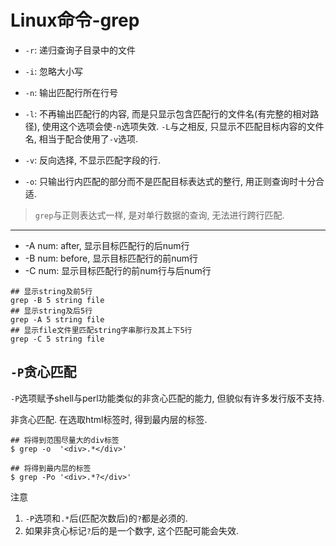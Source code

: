 # Linux命令-grep

- `-r`: 递归查询子目录中的文件
- `-i`: 忽略大小写

- `-n`: 输出匹配行所在行号
- `-l`: 不再输出匹配行的内容, 而是只显示包含匹配行的文件名(有完整的相对路径), 使用这个选项会使`-n`选项失效. `-L`与之相反, 只显示不匹配目标内容的文件名, 相当于配合使用了`-v`选项.
- `-v`: 反向选择, 不显示匹配字段的行.
- `-o`: 只输出行内匹配的部分而不是匹配目标表达式的整行, 用正则查询时十分合适.

> `grep`与正则表达式一样, 是对单行数据的查询, 无法进行跨行匹配.

------

- -A num: after, 显示目标匹配行的后num行
- -B num: before, 显示目标匹配行的前num行
- -C num: 显示目标匹配行的前num行与后num行

```shell
## 显示string及前5行
grep -B 5 string file
## 显示string及后5行
grep -A 5 string file
## 显示file文件里匹配string字串那行及其上下5行
grep -C 5 string file
```

## `-P`贪心匹配

`-P`选项赋予shell与perl功能类似的非贪心匹配的能力, 但貌似有许多发行版不支持.

非贪心匹配. 在选取html标签时, 得到最内层的标签.

```
## 将得到范围尽量大的div标签
$ grep -o  '<div>.*</div>'

## 将得到最内层的标签
$ grep -Po '<div>.*?</div>'
```

注意

1. `-P`选项和`.*`后(匹配次数后)的`?`都是必须的.
2. 如果非贪心标记`?`后的是一个数字, 这个匹配可能会失效.
